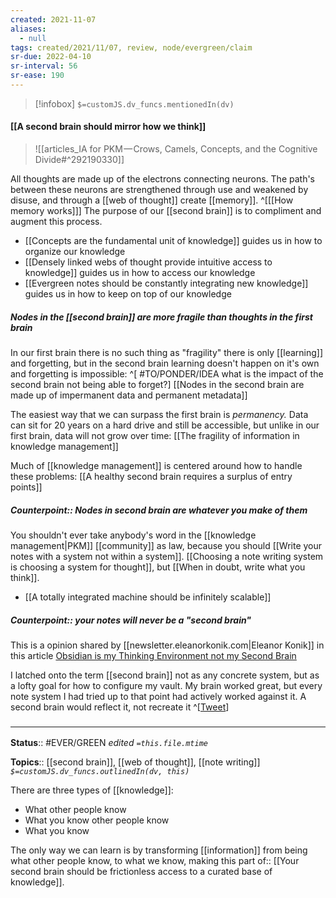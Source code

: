 ```yaml
---
created: 2021-11-07 
aliases:
  - null
tags: created/2021/11/07, review, node/evergreen/claim
sr-due: 2022-04-10
sr-interval: 56
sr-ease: 190
---
```

> [!infobox]
`$=customJS.dv_funcs.mentionedIn(dv)`

#### [[A second brain should mirror how we think]] 

> ![[articles_IA for PKM — Crows, Camels, Concepts, and the Cognitive Divide#^292190330]]

All thoughts are made up of the electrons connecting neurons. The path's between these neurons are strengthened through use and weakened by disuse, and through a [[web of thought]] create [[memory]].
^[[[How memory works]]]
The purpose of our [[second brain]] is to compliment and augment this process.
- [[Concepts are the fundamental unit of knowledge]] guides us in how to organize our knowledge
- [[Densely linked webs of thought provide intuitive access to knowledge]] guides us in how to access our knowledge
- [[Evergreen notes should be constantly integrating new knowledge]] guides us in how to keep on top of our knowledge

##### Nodes in the [[second brain]] are more fragile than thoughts in the first brain

In our first brain there is no such thing as "fragility" there is only [[learning]] and forgetting, but in the second brain learning doesn't happen on it's own and forgetting is impossible:
^[ #TO/PONDER/IDEA what is the impact of the second brain not being able to forget?]
[[Nodes in the second brain are made up of impermanent data and permanent metadata]]

The easiest way that we can surpass the first brain is *permanency.* Data can sit for 20 years on a hard drive and still be accessible, but unlike in our first brain, data will not grow over time:
[[The fragility of information in knowledge management]]

Much of [[knowledge management]] is centered around how to handle these problems: [[A healthy second brain requires a surplus of entry points]]

##### Counterpoint:: Nodes in second brain are whatever you make of them

You shouldn't ever take anybody's word in the [[knowledge management|PKM]] [[community]] as law, because you should [[Write your notes with a system not within a system]]. [[Choosing a note writing system is choosing a system for thought]], but [[When in doubt, write what you think]].

- [[A totally integrated machine should be infinitely scalable]]

##### Counterpoint:: your notes will never be a "second brain"

This is a opinion shared by [[newsletter.eleanorkonik.com|Eleanor Konik]] in this article [Obsidian is my Thinking Environment not my Second Brain](https://www.obsidianroundup.org/ite-not-second-brain/)

I latched onto the term [[second brain]] not as any concrete system, but as a lofty goal for how to configure my vault. My brain worked great, but every note system I had tried up to that point had actively worked against it. A second brain would reflect it, not recreate it
^[[Tweet](https://twitter.com/theaboppy/status/1490089974104047617)]
### <hr class="footnote"/>

**Status**:: #EVER/GREEN 
*edited `=this.file.mtime`*

**Topics**:: [[second brain]], [[web of thought]], [[note writing]]
*`$=customJS.dv_funcs.outlinedIn(dv, this)`*


There are three types of [[knowledge]]:
- What other people know
- What you know other people know
- What you know

The only way we can learn is by transforming [[information]] from being what other people know, to what we know,
making this
part of:: [[Your second brain should be frictionless access to a curated base of knowledge]].


